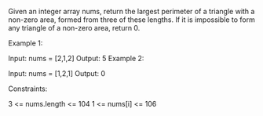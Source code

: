 Given an integer array nums, return the largest perimeter of a triangle with a non-zero area, formed from three of these lengths. If it is impossible to form any triangle of a non-zero area, return 0.

 

Example 1:

Input: nums = [2,1,2]
Output: 5
Example 2:

Input: nums = [1,2,1]
Output: 0
 

Constraints:

3 <= nums.length <= 104
1 <= nums[i] <= 106
